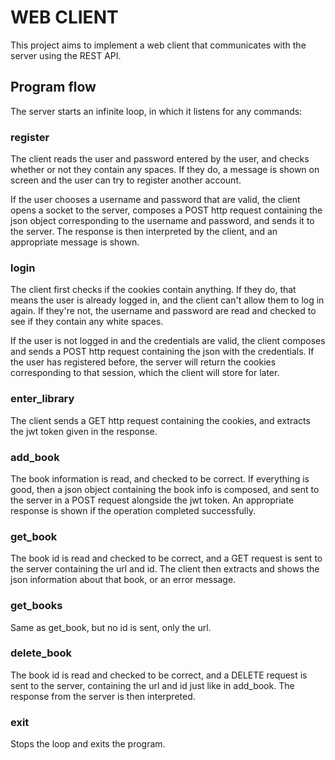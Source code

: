 # WEB CLIENT
This project aims to implement a web client that communicates with the server using the REST API.

## Program flow
The server starts an infinite loop, in which it listens for any commands:
### register
The client reads the user and password entered by the user, and checks whether or not they contain any spaces. If they do, a message is shown on screen and the user can try to register another account.

If the user chooses a username and password that are valid, the client opens a socket to the server, composes a POST http request containing the json object corresponding to the username and password, and sends it to the server. The response is then interpreted by the client, and an appropriate message is shown.

### login
The client first checks if the cookies contain anything. If they do, that means the user is already logged in, and the client can't allow them to log in again. If they're not, the username and password are read and checked to see if they contain any white spaces.

If the user is not logged in and the credentials are valid, the client composes and sends a POST http request containing the json with the credentials. If the user has registered before, the server will return the cookies corresponding to that session, which the client will store for later.

### enter_library
The client sends a GET http request containing the cookies, and extracts the jwt token given in the response.

### add_book
The book information is read, and checked to be correct. If everything is good, then a json object containing the book info is composed, and sent to the server in a POST request alongside the jwt token. An appropriate response is shown if the operation completed successfully.

### get_book
The book id is read and checked to be correct, and a GET request is sent to the server containing the url and id. The client then extracts and shows the json information about that book, or an error message.

### get_books
Same as get_book, but no id is sent, only the url.

### delete_book
The book id is read and checked to be correct, and a DELETE request is sent to the server, containing the url and id just like in add_book. The response from the server is then interpreted.

### exit
Stops the loop and exits the program.

